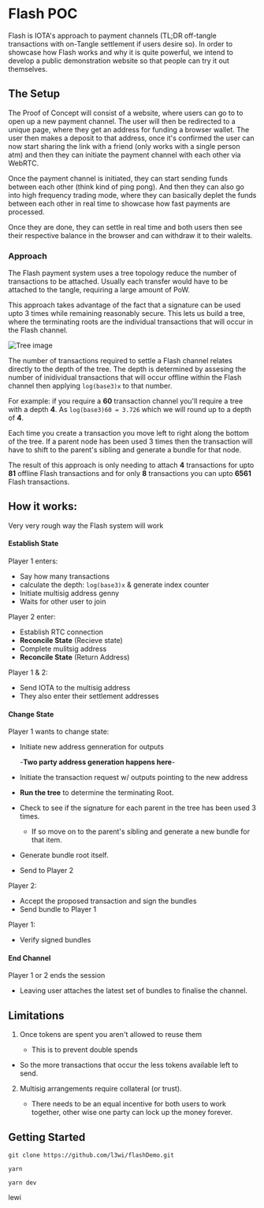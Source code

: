# Flash POC

Flash is IOTA's approach to payment channels (TL;DR off-tangle transactions with on-Tangle settlement if users desire so). In order to showcase how Flash works and why it is quite powerful, we intend to develop a public demonstration website so that people can try it out themselves.

## The Setup

The Proof of Concept will consist of a website, where users can go to to open up a new payment channel. The user will then be redirected to a unique page, where they get an address for funding a browser wallet. The user then makes a deposit to that address, once it's confirmed the user can now start sharing the link with a friend (only works with a single person atm) and then they can initiate the payment channel with each other via WebRTC.

Once the payment channel is initiated, they can start sending funds between each other (think kind of ping pong). And then they can also go into high frequency trading mode, where they can basically deplet the funds between each other in real time to showcase how fast payments are processed.

Once they are done, they can settle in real time and both users then see their respective balance in the browser and can withdraw it to their walelts.



### Approach

The Flash payment system uses a tree topology reduce the number of transactions to be attached. Usually each transfer would have to be attached to the tangle, requiring a large amount of PoW. 

This approach takes advantage of the fact that a signature can be used upto 3 times while remaining reasonably secure. This lets us build a tree, where the terminating roots are the individual transactions that will occur in the Flash channel.

![Tree image](http://i.imgur.com/v90BcQ0.png)



The number of transactions required to settle a Flash channel relates directly to the depth of the tree. The depth is determined by assesing the number of inidividual transactions that will occur offline within the Flash channel then applying `log(base3)x` to that number. 

For example: if you require a **60** transaction channel you'll require a tree with a depth **4**. As `log(base3)60 = 3.726` which we will round up to a depth of **4**.

Each time you create a transaction you move left to right along the bottom of the tree. If a parent node has been used 3 times then the transaction will have to shift to the parent's sibling and generate a bundle for that node.

The result of this approach is only needing to attach **4** transactions for upto **81** offline Flash transactions and for only **8** transactions you can upto **6561** Flash transactions.

## How it works:

Very very rough way the Flash system will work

#### Establish State

Player 1 enters:

- Say how many transactions
- calculate the depth: `log(base3)x` & generate index counter
- Initiate multisig address genny
- Waits for other user to join

Player 2 enter:

- Establish RTC connection
- **Reconcile State** (Recieve state)
- Complete mulitsig address 
- **Reconcile State** (Return Address)

Player 1 & 2:

- Send IOTA to the multisig address
- They also enter their settlement addresses

#### Change State

Player 1 wants to change state:

- Initiate new address genneration for outputs

  -**Two party address generation happens here**-


- Initiate the transaction request w/ outputs pointing to the new address
- **Run the tree** to determine the terminating Root.
- Check to see if the signature for each parent in the tree has been used 3 times.
  - If so move on to the parent's sibling and generate a new bundle for that item.
- Generate bundle root itself.
- Send to Player 2

Player 2:

- Accept the proposed transaction and sign the bundles
- Send bundle to Player 1

Player 1:

- Verify signed bundles

#### End Channel

Player 1 or 2 ends the session

- Leaving user attaches the latest set of bundles to finalise the channel.

## Limitations

1. Once tokens are spent you aren't allowed to reuse them

   - This is to prevent double spends


- So the more transactions that occur the less tokens available left to send. 

2. Multisig arrangements require collateral (or trust).

   - There needs to be an equal incentive for both users to work together, other wise one party can lock up the money forever.

## Getting Started

```
git clone https://github.com/l3wi/flashDemo.git

yarn

yarn dev
```



lewi